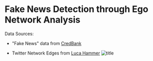 # Fake News Detection through Ego Network Analysis
Data Sources:

* "Fake News" data from [CredBank](http://compsocial.github.io/CREDBANK-data/)

* Twitter Network Edges from [Luca Hammer](https://github.com/lucahammer)
![title](https://github.com/briansrebrenik/Final_Project/blob/master/network_screenshots/new2/screenshot_074045.png)
